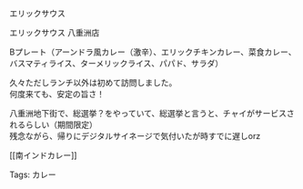 エリックサウス

エリックサウス 八重洲店

Bプレート（アーンドラ風カレー（激辛）、エリックチキンカレー、菜食カレー、バスマティライス、ターメリックライス、パパド、サラダ）

久々ただしランチ以外は初めて訪問しました。  
何度来ても、安定の旨さ！  

八重洲地下街で、総選挙？をやっていて、総選挙と言うと、チャイがサービスされるらしい（期間限定）  
残念ながら、帰りにデジタルサイネージで気付いたが時すでに遅しorz  

[[南インドカレー]]

Tags: カレー